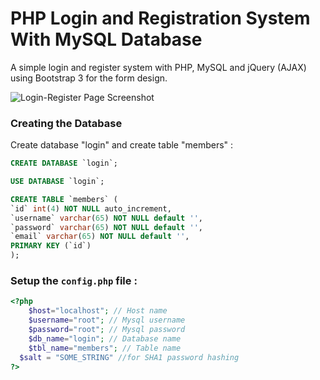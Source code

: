 PHP Login and Registration System With MySQL Database
=========

A simple login and register system with PHP, MySQL and jQuery (AJAX) using Bootstrap 3 for the form design.

<img src="https://i.imgur.com/02fs8KV.png" alt="Login-Register Page Screenshot" />

### Creating the Database

Create database "login" and create table "members" :

```sql
CREATE DATABASE `login`;

USE DATABASE `login`;

CREATE TABLE `members` (
`id` int(4) NOT NULL auto_increment,
`username` varchar(65) NOT NULL default '',
`password` varchar(65) NOT NULL default '',
`email` varchar(65) NOT NULL default '',
PRIMARY KEY (`id`)
);

```

### Setup the `config.php` file :

```php
<?php
	$host="localhost"; // Host name 
	$username="root"; // Mysql username 
	$password="root"; // Mysql password 
	$db_name="login"; // Database name 
	$tbl_name="members"; // Table name
  $salt = "SOME_STRING" //for SHA1 password hashing
?>

```

